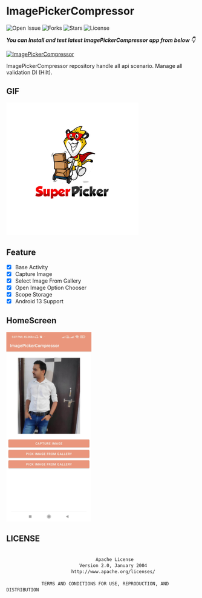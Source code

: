 # ImagePickerCompressor

![Open Issue](https://img.shields.io/github/issues/webaddicted/ImagePickerCompressor)
![Forks](https://img.shields.io/github/forks/webaddicted/ImagePickerCompressor)
![Stars](https://img.shields.io/github/stars/webaddicted/ImagePickerCompressor)
![License](https://img.shields.io/github/license/webaddicted/ImagePickerCompressor)

***You can Install and test latest ImagePickerCompressor app from below 👇***

[![ImagePickerCompressor](https://img.shields.io/badge/Image%20Picker%20Compressor-Apk-brightgreen.svg?style=for-the-badge&logo=android)](https://github.com/webaddicted/ImagePickerCompressor/blob/main/apk/app.apk)

ImagePickerCompressor repository handle all api scenario. Manage all validation DI (Hilt).

<!-- ## GIF -->
<!-- <img src="https://github.com/webaddicted/ImagePickerCompressor/raw/main/screenshot/logo.png" width="305"> -->

## GIF
<img src="https://github.com/webaddicted/ImagePickerCompressor/raw/main/screenshot/logo.png" width="350">

## Feature

- [x] Base Activity
- [x] Capture Image
- [x] Select Image From Gallery
- [x] Open Image Option Chooser 
- [x] Scope Storage
- [x] Android 13 Support

## HomeScreen
<img src="https://github.com/webaddicted/ImagePickerCompressor/raw/main/screenshot/home.jpg" height="500">

## LICENSE
```

                                 Apache License
                           Version 2.0, January 2004
                        http://www.apache.org/licenses/

             TERMS AND CONDITIONS FOR USE, REPRODUCTION, AND DISTRIBUTION

```


